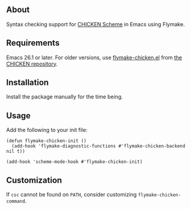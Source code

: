 ## About

Syntax checking support for [CHICKEN Scheme] in Emacs using Flymake.

## Requirements

Emacs 26.1 or later. For older versions, use [flymake-chicken.el] from
[the CHICKEN repository].

## Installation

Install the package manually for the time being.

## Usage

Add the following to your init file:

    (defun flymake-chicken-init ()
      (add-hook 'flymake-diagnostic-functions #'flymake-chicken-backend nil t))

    (add-hook 'scheme-mode-hook #'flymake-chicken-init)

## Customization

If `csc` cannot be found on `PATH`, consider customizing
`flymake-chicken-command`.

[CHICKEN Scheme]: https://call-cc.org
[flymake-chicken.el]: http://code.call-cc.org/cgi-bin/gitweb.cgi?p=chicken-core.git;a=blob_plain;f=misc/flymake-chicken.el;hb=HEAD
[the CHICKEN repository]: http://code.call-cc.org/cgi-bin/gitweb.cgi?p=chicken-core.git
